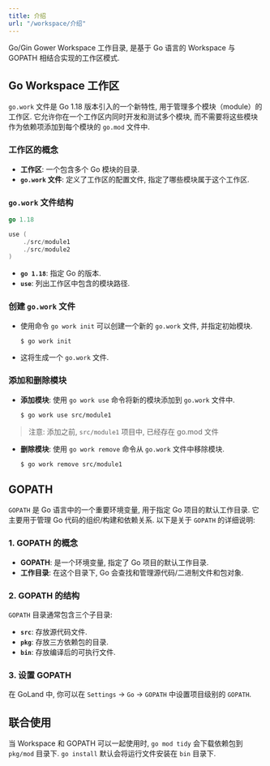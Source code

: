 ```yaml
---
title: 介绍
url: "/workspace/介绍"
---
```


Go/Gin Gower Workspace 工作目录, 是基于 Go 语言的 Workspace 与 GOPATH 相结合实现的工作区模式.

## Go Workspace 工作区

`go.work` 文件是 Go 1.18 版本引入的一个新特性, 用于管理多个模块（module）的工作区. 它允许你在一个工作区内同时开发和测试多个模块, 而不需要将这些模块作为依赖项添加到每个模块的 `go.mod` 文件中.

### 工作区的概念
- **工作区**: 一个包含多个 Go 模块的目录.
- **`go.work` 文件**: 定义了工作区的配置文件, 指定了哪些模块属于这个工作区.

### `go.work` 文件结构
```go
go 1.18

use (
    ./src/module1
    ./src/module2
)
```

- **`go 1.18`**: 指定 Go 的版本.
- **`use`**: 列出工作区中包含的模块路径.

### 创建 `go.work` 文件
- 使用命令 `go work init` 可以创建一个新的 `go.work` 文件, 并指定初始模块.
  ```sh
  $ go work init
  ```

- 这将生成一个 `go.work` 文件.

### 添加和删除模块
- **添加模块**: 使用 `go work use` 命令将新的模块添加到 `go.work` 文件中.
  ```sh
  $ go work use src/module1
  ```
> 注意: 添加之前, `src/module1` 项目中, 已经存在 go.mod 文件

- **删除模块**: 使用 `go work remove` 命令从 `go.work` 文件中移除模块.
  ```sh
  $ go work remove src/module1
  ```
  
## GOPATH

`GOPATH` 是 Go 语言中的一个重要环境变量, 用于指定 Go 项目的默认工作目录. 它主要用于管理 Go 代码的组织/构建和依赖关系. 以下是关于 `GOPATH` 的详细说明:

### 1. GOPATH 的概念
- **GOPATH**: 是一个环境变量, 指定了 Go 项目的默认工作目录.
- **工作目录**: 在这个目录下, Go 会查找和管理源代码/二进制文件和包对象.

### 2. GOPATH 的结构
`GOPATH` 目录通常包含三个子目录:
- **`src`**: 存放源代码文件.
- **`pkg`**: 存放三方依赖包的目录.
- **`bin`**: 存放编译后的可执行文件.

### 3. 设置 GOPATH

在 GoLand 中, 你可以在 `Settings` -> `Go` -> `GOPATH` 中设置项目级别的 `GOPATH`.

## 联合使用

当 Workspace 和 GOPATH 可以一起使用时, `go mod tidy` 会下载依赖包到 `pkg/mod` 目录下. `go install` 默认会将运行文件安装在 `bin` 目录下.
